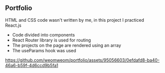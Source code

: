 ## Portfolio

HTML and CSS code wasn't written by me, in this project I practiced React.js

- Code divided into components
- React Router library is used for routing
- The projects on the page are rendered using an array
- The useParams hook was used

https://github.com/weomweom/portfolio/assets/95056603/0efdafd8-ba40-46a6-b59f-4d6ccd9b5fa1
